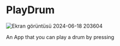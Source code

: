 # PlayDrum
![Ekran görüntüsü 2024-06-18 203604](https://github.com/codoga/PlayDrum/assets/114760536/54aa7c56-0248-4551-9bdc-f8af613a7a8b)

 An App that you can play a drum by pressing
